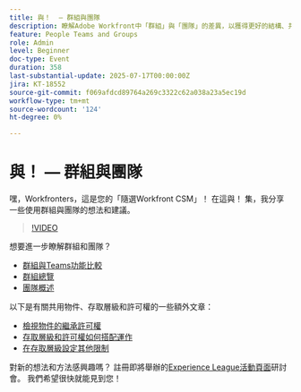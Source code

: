 ```yaml
---
title: 與！  — 群組與團隊
description: 瞭解Adobe Workfront中「群組」與「團隊」的差異，以獲得更好的結構、共同作業和任務管理。
feature: People Teams and Groups
role: Admin
level: Beginner
doc-type: Event
duration: 358
last-substantial-update: 2025-07-17T00:00:00Z
jira: KT-18552
source-git-commit: f069afdcd89764a269c3322c62a038a23a5ec19d
workflow-type: tm+mt
source-wordcount: '124'
ht-degree: 0%

---
```



# 與！  — 群組與團隊

嘿，Workfronters，這是您的「隨選Workfront CSM」！ 在這與！ 集，我分享一些使用群組與團隊的想法和建議。

>[!VIDEO](https://video.tv.adobe.com/v/3465273/?learn=on&enablevpops)

想要進一步瞭解群組和團隊？

* [群組與Teams功能比較](https://experienceleague.adobe.com/en/docs/workfront/using/teams-groups/work-with-groups-teams/understanding-differences-and-similarities-between-groups-and-teams)
* [群組總覽](https://experienceleague.adobe.com/en/docs/workfront/using/administration-and-setup/manage-groups/groups/groups)
* [團隊概述](https://experienceleague.adobe.com/en/docs/workfront/using/teams-groups/create-manage-teams/teams-overview)

以下是有關共用物件、存取層級和許可權的一些額外文章：

* [檢視物件的繼承許可權](https://experienceleague.adobe.com/en/docs/workfront/using/basics/grant-request-object-permissions/view-inherited-permissions-on-objects)
* [存取層級和許可權如何搭配運作](https://experienceleague.adobe.com/en/docs/workfront/using/administration-and-setup/add-users/access-levels/access-level-overview#how-access-levels-and-permissions-work-together)
* [在存取層級設定其他限制](https://experienceleague.adobe.com/en/docs/workfront/using/administration-and-setup/add-users/configure-access/create-modify-access-levels#planner-users:~:text=Click%20Set%20additional%20restrictions%2C%20then%20set%20any%20of%20the%20following%20restrictions%20for%20the%20access%20level)

對新的想法和方法感興趣嗎？ 註冊即將舉辦的[Experience League活動頁面](https://experienceleague.adobe.com/en/events?filters=Workfront)研討會。 我們希望很快就能見到您！


